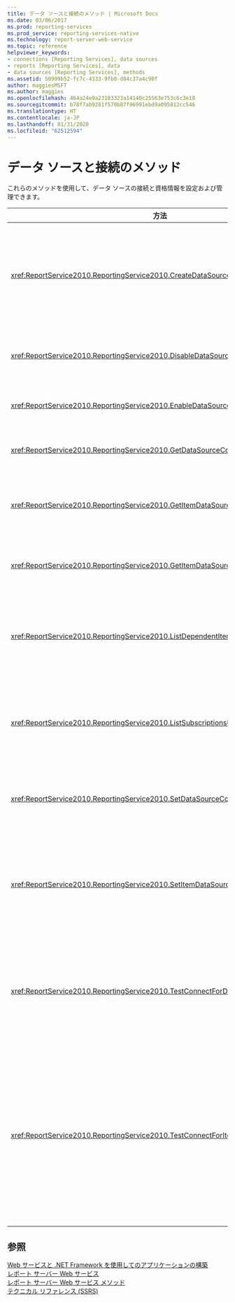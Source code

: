 ```yaml
---
title: データ ソースと接続のメソッド | Microsoft Docs
ms.date: 03/06/2017
ms.prod: reporting-services
ms.prod_service: reporting-services-native
ms.technology: report-server-web-service
ms.topic: reference
helpviewer_keywords:
- connections [Reporting Services], data sources
- reports [Reporting Services], data
- data sources [Reporting Services], methods
ms.assetid: 50999b52-fc7c-4333-9fb0-d04c37a4c90f
author: maggiesMSFT
ms.author: maggies
ms.openlocfilehash: 464a24e9a23103323a14140c25563e753c6c3e18
ms.sourcegitcommit: b78f7ab9281f570b87f96991ebd9a095812cc546
ms.translationtype: HT
ms.contentlocale: ja-JP
ms.lasthandoff: 01/31/2020
ms.locfileid: "62512594"
---
```

# <a name="data-sources-and-connection-methods"></a>データ ソースと接続のメソッド
  これらのメソッドを使用して、データ ソースの接続と資格情報を設定および管理できます。  
  
|方法|アクション|  
|------------|------------|  
|<xref:ReportService2010.ReportingService2010.CreateDataSource%2A>|レポート サーバー データベースまたは SharePoint ライブラリの新しいデータ ソースを作成します。|  
|<xref:ReportService2010.ReportingService2010.DisableDataSource%2A>|有効になっているデータ ソースを無効にします。|  
|<xref:ReportService2010.ReportingService2010.EnableDataSource%2A>|無効なデータ ソースを有効にします。|  
|<xref:ReportService2010.ReportingService2010.GetDataSourceContents%2A>|データ ソースの内容を返します。|  
|<xref:ReportService2010.ReportingService2010.GetItemDataSourcePrompts%2A>|指定したアイテムのデータ ソース表示名を取得します。|  
|<xref:ReportService2010.ReportingService2010.GetItemDataSources%2A>|カタログ内のアイテムのデータ ソースを返します。|  
|<xref:ReportService2010.ReportingService2010.ListDependentItems%2A>|指定したカタログ アイテムを参照するカタログ アイテムの一覧を返します。|  
|<xref:ReportService2010.ReportingService2010.ListSubscriptionsUsingDataSource%2A>|指定したデータ ソースに関連付けられたサブスクリプションの一覧を返します。|  
|<xref:ReportService2010.ReportingService2010.SetDataSourceContents%2A>|データ ソースに関連付けられた接続プロパティを設定します。|  
|<xref:ReportService2010.ReportingService2010.SetItemDataSources%2A>|レポート サーバー データベースまたは SharePoint ライブラリのアイテムのデータ ソースを設定します。|  
|<xref:ReportService2010.ReportingService2010.TestConnectForDataSourceDefinition%2A>|データ ソースへの接続をテストします。 このメソッドは、データ ソースのテストを直接実行できます。|  
|<xref:ReportService2010.ReportingService2010.TestConnectForItemDataSource%2A>|データ ソースへの接続をテストします。 このメソッドは、レポートまたはモデルで使用されるパブリッシュされたデータ ソースと、共有データ ソースのテストをサポートします。|  
  
## <a name="see-also"></a>参照  
 [Web サービスと .NET Framework を使用してのアプリケーションの構築](../../../reporting-services/report-server-web-service/net-framework/building-applications-using-the-web-service-and-the-net-framework.md)   
 [レポート サーバー Web サービス](../../../reporting-services/report-server-web-service/report-server-web-service.md)   
 [レポート サーバー Web サービス メソッド](../../../reporting-services/report-server-web-service/methods/report-server-web-service-methods.md)   
 [テクニカル リファレンス (SSRS)](../../../reporting-services/technical-reference-ssrs.md)  
  
  
